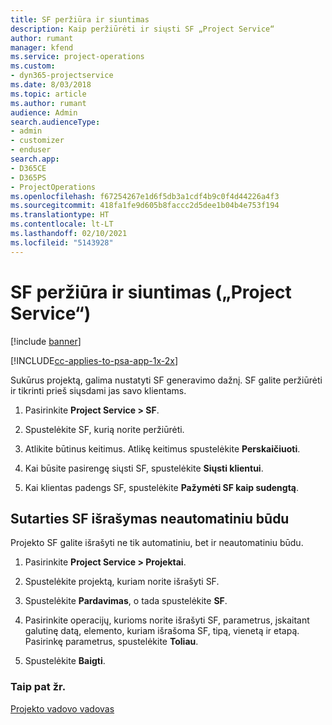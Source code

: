 ```yaml
---
title: SF peržiūra ir siuntimas
description: Kaip peržiūrėti ir siųsti SF „Project Service“
author: rumant
manager: kfend
ms.service: project-operations
ms.custom:
- dyn365-projectservice
ms.date: 8/03/2018
ms.topic: article
ms.author: rumant
audience: Admin
search.audienceType:
- admin
- customizer
- enduser
search.app:
- D365CE
- D365PS
- ProjectOperations
ms.openlocfilehash: f67254267e1d6f5db3a1cdf4b9c0f4d44226a4f3
ms.sourcegitcommit: 418fa1fe9d605b8faccc2d5dee1b04b4e753f194
ms.translationtype: HT
ms.contentlocale: lt-LT
ms.lasthandoff: 02/10/2021
ms.locfileid: "5143928"
---
```

# <a name="view-and-send-invoices-project-service"></a>SF peržiūra ir siuntimas („Project Service“)

[!include [banner](../includes/psa-now-project-operations.md)]

[!INCLUDE[cc-applies-to-psa-app-1x-2x](../includes/cc-applies-to-psa-app-1x-2x.md)]

Sukūrus projektą, galima nustatyti SF generavimo dažnį. SF galite peržiūrėti ir tikrinti prieš siųsdami jas savo klientams.  
  
1.  Pasirinkite **Project Service > SF**.  
  
2.  Spustelėkite SF, kurią norite peržiūrėti.  
  
3.  Atlikite būtinus keitimus. Atlikę keitimus spustelėkite **Perskaičiuoti**.  
  
4.  Kai būsite pasirengę siųsti SF, spustelėkite **Siųsti klientui**.  
  
5.  Kai klientas padengs SF, spustelėkite **Pažymėti SF kaip sudengtą**.  
  
## <a name="manually-invoice-a-contract"></a>Sutarties SF išrašymas neautomatiniu būdu  
 Projekto SF galite išrašyti ne tik automatiniu, bet ir neautomatiniu būdu.  
  
1.  Pasirinkite **Project Service > Projektai**.  
  
2.  Spustelėkite projektą, kuriam norite išrašyti SF.  
  
3.  Spustelėkite **Pardavimas**, o tada spustelėkite **SF**.  
  
4.  Pasirinkite operacijų, kurioms norite išrašyti SF, parametrus, įskaitant galutinę datą, elemento, kuriam išrašoma SF, tipą, vienetą ir etapą. Pasirinkę parametrus, spustelėkite **Toliau**.  
  
5.  Spustelėkite **Baigti**.  
  
### <a name="see-also"></a>Taip pat žr.  
 [Projekto vadovo vadovas](../psa/project-manager-guide.md)
